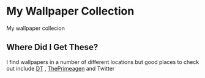 # My Wallpaper Collection

My wallpaper collecion

## Where Did I Get These?

I find wallpapers in a number of different locations but good places to check out include [DT](https://gitlab.com/dwt1/wallpapers) , [ThePrimeagen](https://github.com/ThePrimeagen/anime) and Twitter 

